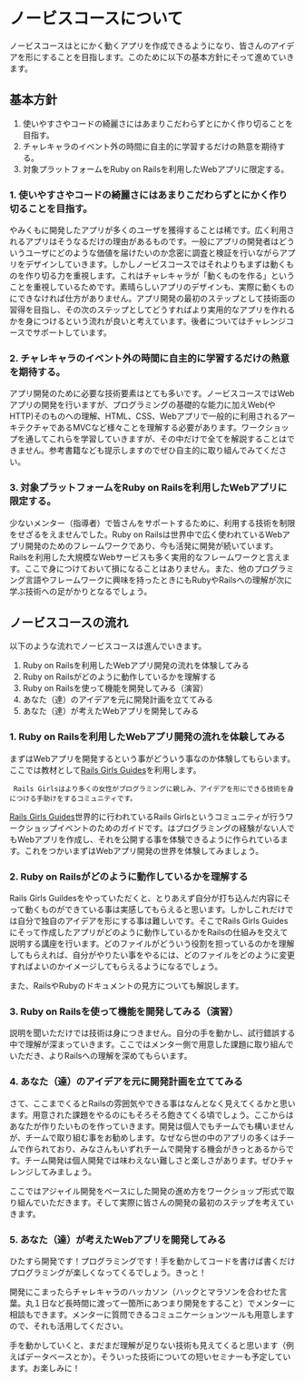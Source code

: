 # ノービスコースについて

ノービスコースはとにかく動くアプリを作成できるようになり、皆さんのアイデアを形にすることを目指します。このために以下の基本方針にそって進めていきます。

## 基本方針

1. 使いやすさやコードの綺麗さにはあまりこだわらずとにかく作り切ることを目指す。
2. チャレキャラのイベント外の時間に自主的に学習するだけの熱意を期待する。
3. 対象プラットフォームをRuby on Railsを利用したWebアプリに限定する。

### 1. 使いやすさやコードの綺麗さにはあまりこだわらずとにかく作り切ることを目指す。

やみくもに開発したアプリが多くのユーザを獲得することは稀です。広く利用されるアプリはそうなるだけの理由があるものです。一般にアプリの開発者はどういうユーザにどのような価値を届けたいのか念密に調査と検証を行いながらアプリをデザインしていきます。しかしノービスコースではそれよりもまずは動くものを作り切る力を重視します。これはチャレキャラが「動くものを作る」ということを重視しているためです。素晴らしいアプリのデザインも、実際に動くものにできなければ仕方がありません。アプリ開発の最初のステップとして技術面の習得を目指し、その次のステップとしてどうすればより実用的なアプリを作れるかを身につけるという流れが良いと考えています。後者についてはチャレンジコースでサポートしています。

### 2. チャレキャラのイベント外の時間に自主的に学習するだけの熱意を期待する。

アプリ開発のために必要な技術要素はとても多いです。ノービスコースではWebアプリの開発を行いますが、プログラミングの基礎的な能力に加えWeb(やHTTP)そのものへの理解、HTML、CSS、Webアプリで一般的に利用されるアーキテクチャであるMVCなど様々ことを理解する必要があります。ワークショップを通してこれらを学習していきますが、その中だけで全てを解説することはできません。参考書籍なども提示しますのでぜひ自主的に取り組んでみてください。

### 3. 対象プラットフォームをRuby on Railsを利用したWebアプリに限定する。
少ないメンター（指導者）で皆さんをサポートするために、利用する技術を制限をせざるをえませんでした。Ruby on Railsは世界中で広く使われているWebアプリ開発のためのフレームワークであり、今も活発に開発が続いています。Railsを利用した大規模なWebサービスも多く実用的なフレームワークと言えます。ここで身につけておいて損になることはありません。また、他のプログラミング言語やフレームワークに興味を持ったときにもRubyやRailsへの理解が次に学ぶ技術への足がかりとなるでしょう。

## ノービスコースの流れ
以下のような流れでノービスコースは進んでいきます。

1. Ruby on Railsを利用したWebアプリ開発の流れを体験してみる
2. Ruby on Railsがどのように動作しているかを理解する
3. Ruby on Railsを使って機能を開発してみる（演習）
4. あなた（達）のアイデアを元に開発計画を立ててみる
5. あなた（達）が考えたWebアプリを開発してみる

### 1. Ruby on Railsを利用したWebアプリ開発の流れを体験してみる
まずはWebアプリを開発するという事がどういう事なのか体験してもらいます。ここでは教材として[Rails Girls Guides](http://railsgirls.jp/)を利用します。

     Rails Girlsはより多くの女性がプログラミングに親しみ、アイデアを形にできる技術を身につける手助けをするコミュニティです。

[Rails Girls Guides](http://railsgirls.jp/)世界的に行われているRails Girlsというコミュニティが行うワークショップイベントのためのガイドです。はプログラミングの経験がない人でもWebアプリを作成し、それを公開する事を体験できるように作られているます。これをつかいまずはWebアプリ開発の世界を体験してみましょう。

### 2. Ruby on Railsがどのように動作しているかを理解する
Rails Girls Guildesをやっていただくと、とりあえず自分が打ち込んだ内容にそって動くものができている事は実感してもらえると思います。しかしこれだけでは自分で独自のアイデアを形にする事は難しいです。そこでRails Girls Guidesにそって作成したアプリがどのように動作しているかをRailsの仕組みを交えて説明する講座を行います。どのファイルがどういう役割を担っているのかを理解してもらえれば、自分がやりたい事をやるには、どのファイルをどのように変更すればよいのかイメージしてもらえるようになるでしょう。

また、RailsやRubyのドキュメントの見方についても解説します。

### 3. Ruby on Railsを使って機能を開発してみる（演習）
説明を聞いただけでは技術は身につきません。自分の手を動かし、試行錯誤する中で理解が深まっていきます。ここではメンター側で用意した課題に取り組んでいただき、よりRailsへの理解を深めてもらいます。


### 4. あなた（達）のアイデアを元に開発計画を立ててみる
さて、ここまでくるとRailsの雰囲気やできる事はなんとなく見えてくるかと思います。用意された課題をやるのにもそろそろ飽きてくる頃でしょう。ここからはあなたが作りたいものを作っていきます。開発は個人でもチームでも構いませんが、チームで取り組む事をお勧めします。なぜなら世の中のアプリの多くはチームで作られており、みなさんもいずれチームで開発する機会がきっとあるからです。チーム開発は個人開発では味わえない難しさと楽しさがあります。ぜひチャレンジしてみましょう。

ここではアジャイル開発をベースにした開発の進め方をワークショップ形式で取り組んでいただきます。そして実際に皆さんの開発の最初のステップを考えていきます。

### 5. あなた（達）が考えたWebアプリを開発してみる
ひたすら開発です！プログラミングです！手を動かしてコードを書けば書くだけプログラミングが楽しくなってくるでしょう。きっと！

開発にこまったらチャレキャラのハッカソン（ハックとマラソンを合わせた言葉。丸１日など長時間に渡って一箇所にあつまり開発をすること）でメンターに相談もできます。メンターに質問できるコミュニケーションツールも用意しますので、それも活用してください。

手を動かしていくと、まだまだ理解が足りない技術も見えてくると思います（例えばデータベースとか）。そういった技術についての短いセミナーも予定しています。お楽しみに！

